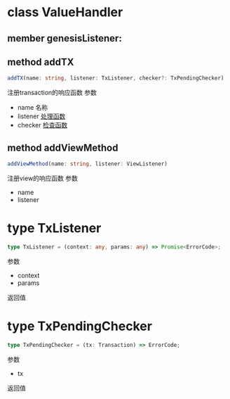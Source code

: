 # <a name="ValueHandler">class ValueHandler</a>
## member genesisListener: 

## method addTX
```typescript
addTX(name: string, listener: TxListener, checker?: TxPendingChecker)
```
注册transaction的响应函数
参数
+ name 名称
+ listener [处理函数](#TxListener)
+ checker [检查函数](#TxPendingChecker)

## method addViewMethod
```typescript
addViewMethod(name: string, listener: ViewListener)
```
注册view的响应函数
参数
+ name
+ listener

# <a name="TxListener">type TxListener</a>
```typescript
type TxListener = (context: any, params: any) => Promise<ErrorCode>;
```
参数
+ context
+ params

返回值

# <a name="TxPendingChecker">type TxPendingChecker</a>
```typescript
type TxPendingChecker = (tx: Transaction) => ErrorCode;
```
参数
+ tx

返回值
